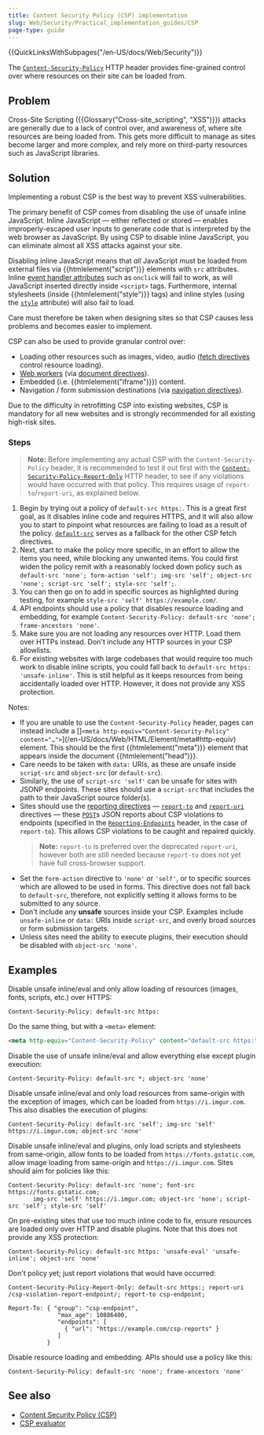```yaml
---
title: Content Security Policy (CSP) implementation
slug: Web/Security/Practical_implementation_guides/CSP
page-type: guide
---
```


{{QuickLinksWithSubpages("/en-US/docs/Web/Security")}}

The [`Content-Security-Policy`](/en-US/docs/Web/HTTP/Headers/Content-Security-Policy) HTTP header provides fine-grained control over where resources on their site can be loaded from.

## Problem

Cross-Site Scripting ({{Glossary("Cross-site_scripting", "XSS")}}) attacks are generally due to a lack of control over, and awareness of, where site resources are being loaded from. This gets more difficult to manage as sites become larger and more complex, and rely more on third-party resources such as JavaScript libraries.

## Solution

Implementing a robust CSP is the best way to prevent XSS vulnerabilities.

The primary benefit of CSP comes from disabling the use of unsafe inline JavaScript. Inline JavaScript — either reflected or stored — enables improperly-escaped user inputs to generate code that is interpreted by the web browser as JavaScript. By using CSP to disable inline JavaScript, you can eliminate almost all XSS attacks against your site.

Disabling inline JavaScript means that _all_ JavaScript must be loaded from external files via {{htmlelement("script")}} elements with `src` attributes. Inline [event handler attributes](/en-US/docs/Web/HTML/Attributes#event_handler_attributes) such as `onclick` will fail to work, as will JavaScript inserted directly inside `<script>` tags. Furthermore, internal stylesheets (inside {{htmlelement("style")}} tags) and inline styles (using the [`style`](/en-US/docs/Web/HTML/Global_attributes/style) attribute) will also fail to load.

Care must therefore be taken when designing sites so that CSP causes less problems and becomes easier to implement.

CSP can also be used to provide granular control over:

- Loading other resources such as images, video, audio ([fetch directives](/en-US/docs/Glossary/Fetch_directive) control resource loading).
- [Web workers](/en-US/docs/Web/API/Web_Workers_API) (via [document directives](/en-US/docs/Glossary/Document_directive)).
- Embedded (i.e. {{htmlelement("iframe")}}) content.
- Navigation / form submission destinations (via [navigation directives](/en-US/docs/Glossary/Navigation_directive)).

Due to the difficulty in retrofitting CSP into existing websites, CSP is mandatory for all new websites and is strongly recommended for all existing high-risk sites.

### Steps

> **Note:** Before implementing any actual CSP with the `Content-Security-Policy` header, it is recommended to test it out first with the [`Content-Security-Policy-Report-Only`](/en-US/docs/Web/HTTP/Headers/Content-Security-Policy-Report-Only) HTTP header, to see if any violations would have occurred with that policy. This requires usage of `report-to`/`report-uri`, as explained below.

1. Begin by trying out a policy of `default-src https:`. This is a great first goal, as it disables inline code and requires HTTPS, and it will also allow you to start to pinpoint what resources are failing to load as a result of the policy. [`default-src`](/en-US/docs/Web/HTTP/Headers/Content-Security-Policy/default-src) serves as a fallback for the other CSP fetch directives.
2. Next, start to make the policy more specific, in an effort to allow the items you need, while blocking any unwanted items. You could first widen the policy remit with a reasonably locked down policy such as `default-src 'none'; form-action 'self'; img-src 'self'; object-src 'none'; script-src 'self'; style-src 'self';`.
3. You can then go on to add in specific sources as highlighted during testing, for example `style-src 'self' https://example.com/`.
4. API endpoints should use a policy that disables resource loading and embedding, for example `Content-Security-Policy: default-src 'none'; frame-ancestors 'none'`.
5. Make sure you are not loading any resources over HTTP. Load them over HTTPs instead. Don't include any HTTP sources in your CSP allowlists.
6. For existing websites with large codebases that would require too much work to disable inline scripts, you could fall back to `default-src https: 'unsafe-inline'`. This is still helpful as it keeps resources from being accidentally loaded over HTTP. However, it does not provide any XSS protection.

Notes:

- If you are unable to use the `Content-Security-Policy` header, pages can instead include a []`<meta http-equiv="Content-Security-Policy" content="…">`](/en-US/docs/Web/HTML/Element/meta#http-equiv) element. This should be the first {{htmlelement("meta")}} element that appears inside the document {{htmlelement("head")}}.
- Care needs to be taken with `data:` URIs, as these are unsafe inside `script-src` and `object-src` (or `default-src`).
- Similarly, the use of `script-src 'self'` can be unsafe for sites with JSONP endpoints. These sites should use a `script-src` that includes the path to their JavaScript source folder(s).
- Sites should use the [reporting directives](/en-US/docs/Glossary/Reporting_directive) — [`report-to`](/en-US/docs/Web/HTTP/Headers/Content-Security-Policy/report-to) and [`report-uri`](/en-US/docs/Web/HTTP/Headers/Content-Security-Policy/report-uri) directives — these [`POST`](/en-US/docs/Web/HTTP/Methods/POST)s JSON reports about CSP violations to endpoints (specified in the [`Reporting-Endpoints`](/en-US/docs/Web/HTTP/Headers/Reporting-Endpoints) header, in the case of `report-to`). This allows CSP violations to be caught and repaired quickly.
  > **Note:** `report-to` is preferred over the deprecated `report-uri`, however both are still needed because `report-to` does not yet have full cross-browser support.
- Set the `form-action` directive to `'none'` or `'self'`, or to specific sources which are allowed to be used in forms. This directive does not fall back to `default-src`, therefore, not explicitly setting it allows forms to be submitted to any source.
- Don't include any **unsafe** sources inside your CSP. Examples include `unsafe-inline` or `data:` URIs inside `script-src`, and overly broad sources or form submission targets.
- Unless sites need the ability to execute plugins, their execution should be disabled with `object-src 'none'`.

## Examples

Disable unsafe inline/eval and only allow loading of resources (images, fonts, scripts, etc.) over HTTPS:

```http
Content-Security-Policy: default-src https:
```

Do the same thing, but with a `<meta>` element:

```html
<meta http-equiv="Content-Security-Policy" content="default-src https:" />
```

Disable the use of unsafe inline/eval and allow everything else except plugin execution:

```http
Content-Security-Policy: default-src *; object-src 'none'
```

Disable unsafe inline/eval and only load resources from same-origin with the exception of images, which can be loaded from `https://i.imgur.com`. This also disables the execution of plugins:

```http
Content-Security-Policy: default-src 'self'; img-src 'self' https://i.imgur.com; object-src 'none'
```

Disable unsafe inline/eval and plugins, only load scripts and stylesheets from same-origin, allow fonts to be loaded from `https://fonts.gstatic.com`, allow image loading from same-origin and `https://i.imgur.com`. Sites should aim for policies like this:

```http
Content-Security-Policy: default-src 'none'; font-src https://fonts.gstatic.com;
       img-src 'self' https://i.imgur.com; object-src 'none'; script-src 'self'; style-src 'self'
```

On pre-existing sites that use too much inline code to fix, ensure resources are loaded only over HTTP and disable plugins. Note that this does not provide any XSS protection:

```http
Content-Security-Policy: default-src https: 'unsafe-eval' 'unsafe-inline'; object-src 'none'
```

Don't policy yet; just report violations that would have occurred:

```http
Content-Security-Policy-Report-Only: default-src https:; report-uri /csp-violation-report-endpoint/; report-to csp-endpoint;

Report-To: { "group": "csp-endpoint",
              "max_age": 10886400,
              "endpoints": [
                { "url": "https://example.com/csp-reports" }
              ]
           }
```

Disable resource loading and embedding. APIs should use a policy like this:

```http
Content-Security-Policy: default-src 'none'; frame-ancestors 'none'
```

## See also

- [Content Security Policy (CSP)](/en-US/docs/Web/HTTP/CSP)
- [CSP evaluator](https://csp-evaluator.withgoogle.com/)
